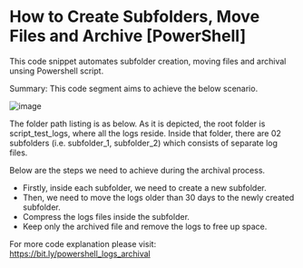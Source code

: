 # How to Create Subfolders, Move Files and Archive [PowerShell]
This code snippet automates subfolder creation, moving files and archival unsing Powershell script.

Summary:
This code segment aims to achieve the below scenario.

![image](https://user-images.githubusercontent.com/82449271/177392641-938d989a-0298-4a40-aa06-18bed5a7e7d0.png)


The folder path listing is as below. As it is depicted, the root folder is script_test_logs, where all the logs reside. Inside that folder, there are 02 subfolders (i.e. subfolder_1, subfolder_2) which consists of separate log files.



Below are the steps we need to achieve during the archival process.

 - Firstly, inside each subfolder, we need to create a new subfolder.
 - Then, we need to move the logs older than 30 days to the newly created subfolder.
 - Compress the logs files inside the subfolder.
 - Keep only the archived file and remove the logs to free up space.
 
 For more code explanation please visit: https://bit.ly/powershell_logs_archival
